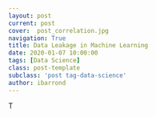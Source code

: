 ```yaml
---
layout: post
current: post
cover:  post_correlation.jpg
navigation: True
title: Data Leakage in Machine Learning
date: 2020-01-07 10:00:00
tags: [Data Science]
class: post-template
subclass: 'post tag-data-science'
author: ibarrond
---
```


T